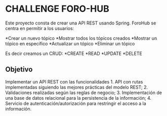 <h1>CHALLENGE FORO-HUB</h1>

<p>Este proyecto consta de crear una API REST usando Spring. ForoHub se centra en permitir a los usuarios:</p>

*Crear un nuevo tópico
*Mostrar todos los tópicos creados
*Mostrar un tópico en especifico
*Actualizar un tópico
*Eliminar un tópico

Es decir creamos un CRUD:
*CREATE
*READ
*UPDATE
*DELETE


<h2>Objetivo</h2>
Implementar un API REST con las funcionalidades
1. API con rutas implementadas siguiendo las mejores prácticas del modelo REST;
2. Validaciones realizadas según las reglas de negocio;
3. Implementación de una base de datos relacional para la persistencia de la información;
4. Servicio de autenticación/autorización para restringir el acceso a la información.
